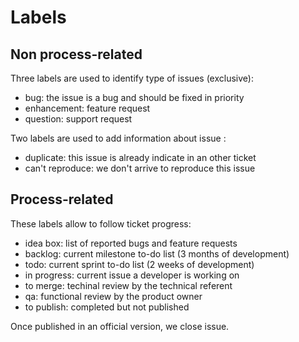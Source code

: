 # Labels

## Non process-related

Three labels are used to identify type of issues (exclusive):

* bug: the issue is a bug and should be fixed in priority
* enhancement: feature request
* question: support request


Two labels are used to add information about issue :

* duplicate: this issue is already indicate in an other ticket
* can't reproduce: we don't arrive to reproduce this issue

## Process-related

These labels allow to follow ticket progress:

* idea box: list of reported bugs and feature requests
* backlog: current milestone to-do list (3 months of development)
* todo: current sprint to-do list (2 weeks of development)
* in progress: current issue a developer is working on
* to merge: techinal review by the technical referent
* qa: functional review by the product owner
* to publish: completed but not published

Once published in an official version, we close issue.
